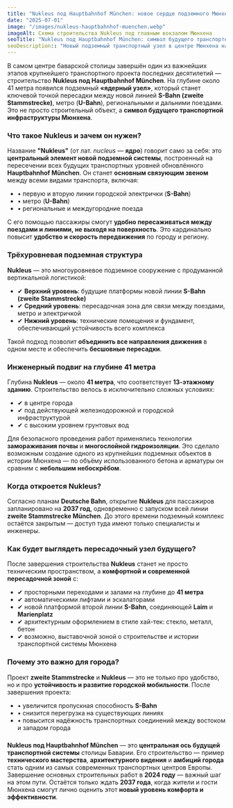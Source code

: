```yaml
---
title: "Nukleus под Hauptbahnhof München: новое сердце подземного Мюнхена"
date: "2025-07-01"
image: "/images/nukleus-hauptbahnhof-muenchen.webp"
imageAlt: Схема строительства Nukleus под главным вокзалом Мюнхена
seoTitle: "Nukleus под Hauptbahnhof München: символ будущего транспортной инфраструктуры Мюнхена"
seoDescription:: "Новый подземный транспортный узел в центре Мюнхена на глубине 41 метра объединит линии S-Bahn, метро и поезда дальнего следования. Открытие — в 2037 году."
---
```


В самом центре баварской столицы завершён один из важнейших этапов крупнейшего транспортного проекта последних десятилетий — строительство **Nukleus под Hauptbahnhof München**. На глубине около 41 метра появился подземный **«ядерный узел»**, который станет ключевой точкой пересадки между новой линией **S-Bahn (zweite Stammstrecke)**, метро (**U-Bahn**), региональными и дальними поездами. Это не просто строительный объект, а **символ будущего транспортной инфраструктуры Мюнхена**.

### Что такое Nukleus и зачем он нужен?

Название **"Nukleus"** (от лат. *nucleus* — **ядро**) говорит само за себя: это **центральный элемент новой подземной системы**, построенный на пересечении всех будущих транспортных уровней обновлённого **Hauptbahnhof München**. Он станет **основным связующим звеном** между всеми видами транспорта, включая:

- • первую и вторую линии городской электрички (**S-Bahn**)  
- • метро (**U-Bahn**)  
- • региональные и междугородние поезда

С его помощью пассажиры смогут **удобно пересаживаться между поездами и линиями, не выходя на поверхность**. Это кардинально повысит **удобство и скорость передвижения** по городу и региону.

### Трёхуровневая подземная структура

**Nukleus** — это многоуровневое подземное сооружение с продуманной вертикальной логистикой:

- ✔ **Верхний уровень**: будущие платформы новой линии **S-Bahn (zweite Stammstrecke)**  
- ✔ **Средний уровень**: пересадочная зона для связи между поездами, метро и электричкой  
- ✔ **Нижний уровень**: технические помещения и фундамент, обеспечивающий устойчивость всего комплекса

Такой подход позволит **объединить все направления движения** в одном месте и обеспечить **бесшовные пересадки**.

### Инженерный подвиг на глубине 41 метра

Глубина **Nukleus** — около **41 метра**, что соответствует **13-этажному зданию**. Строительство велось в исключительно сложных условиях:

- ✔ в центре города  
- ✔ под действующей железнодорожной и городской инфраструктурой  
- ✔ с высоким уровнем грунтовых вод

Для безопасного проведения работ применялись технологии **замораживания почвы** и **многослойной гидроизоляции**. Это сделало возможным создание одного из крупнейших подземных объектов в истории Мюнхена — по объёму использованного бетона и арматуры он сравним с **небольшим небоскрёбом**.

### Когда откроется Nukleus?

Согласно планам **Deutsche Bahn**, открытие **Nukleus** для пассажиров запланировано на **2037 год**, одновременно с запуском всей линии **zweite Stammstrecke München**. До этого времени подземный комплекс остаётся закрытым — доступ туда имеют только специалисты и инженеры.

### Как будет выглядеть пересадочный узел будущего?

После завершения строительства **Nukleus** станет не просто техническим пространством, а **комфортной и современной пересадочной зоной** с:

- ✔ просторными переходами и залами на глубине до **41 метра**  
- ✔ автоматическими лифтами и эскалаторами  
- ✔ новой платформой второй линии **S-Bahn**, соединяющей **Laim** и **Marienplatz**  
- ✔ архитектурным оформлением в стиле хай-тек: стекло, металл, бетон  
- ✔ возможно, выставочной зоной о строительстве и истории транспортной системы Мюнхена

### Почему это важно для города?

Проект **zweite Stammstrecke** и **Nukleus** — это не только про удобство, но и про **устойчивость и развитие городской мобильности**. После завершения проекта:

- • увеличится пропускная способность **S-Bahn**  
- • снизится перегрузка на существующих линиях  
- • повысится надёжность транспортных соединений между востоком и западом города

###

**Nukleus под Hauptbahnhof München** — это **центральная ось будущей транспортной системы** столицы Баварии. Его строительство — пример **технического мастерства**, **архитектурного видения** и **амбиций города** стать одним из самых современных транспортных центров Европы. Завершение основных строительных работ в **2024 году** — важный шаг на этом пути. Остаётся только ждать **2037 года**, когда жители и гости Мюнхена смогут лично оценить этот **новый уровень комфорта и эффективности**.
